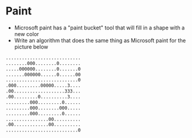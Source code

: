 # Paint

- Microsoft paint has a "paint bucket" tool that will fill in a shape with a new color
- Write an algorithm that does the same thing as Microsoft paint for the picture below

```txt
............................
........000........0........
.....000000........0.......0
.......000000......0......00
...........................0
.000.........00000.....3....
.00...................333...
.00.........0..........3....
.........000.........0......
.........000........000.....
.........000.........0......
................00..........
.00.............00..........
...........................0
```